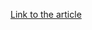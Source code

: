 [Link to the article](https://blog.eclecticiq.com/qakbot-malware-used-unpatched-vulnerability-to-bypass-windows-os-security-feature?hsLang=en)

